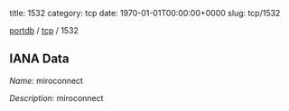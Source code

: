 title: 1532
category: tcp
date: 1970-01-01T00:00:00+0000
slug: tcp/1532

[portdb](/) / [tcp](/category/tcp.html) / 1532


## IANA Data

_Name:_ miroconnect

_Description:_ miroconnect

